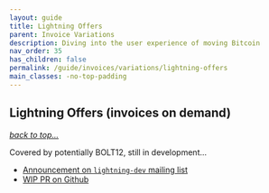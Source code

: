 ```yaml
---
layout: guide
title: Lightning Offers
parent: Invoice Variations
description: Diving into the user experience of moving Bitcoin
nav_order: 35
has_children: false
permalink: /guide/invoices/variations/lightning-offers
main_classes: -no-top-padding
---
```


## Lightning Offers (invoices on demand)
_[back to top...](#lightning-invoices)_

Covered by potentially BOLT12, still in development...
- [Announcement on `lightning-dev` mailing list](https://lists.linuxfoundation.org/pipermail/lightning-dev/2019-November/002276.html)
- [WIP PR on Github](https://github.com/lightningnetwork/lightning-rfc/pull/798)

